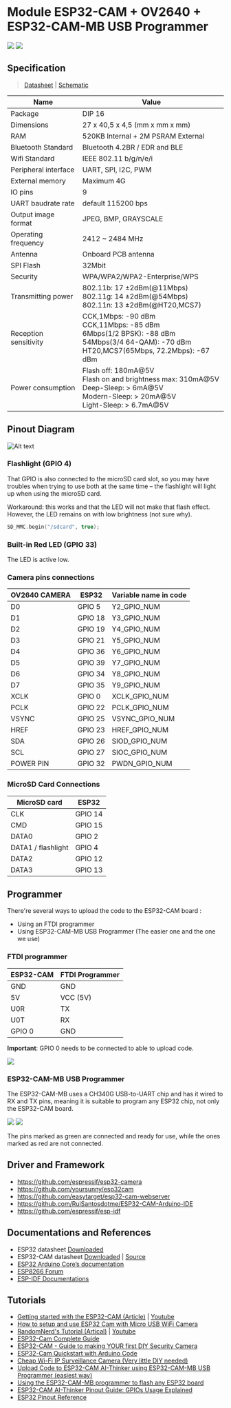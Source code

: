 # Module ESP32-CAM + OV2640 + ESP32-CAM-MB USB Programmer

<!-- |    ESP32-CAM + OV2640 + ESP32-CAM-MB     |         ESP32-CAM + OV2640         |
| :--------------------------------------: | :--------------------------------: |
| ![](./ESP32-CAM+ESP32-CAM-MB+OV2640.jpg) | ![](./ESP32-CAM-Camera-Module.jpg) | -->

![](./ESP32-CAM+ESP32-CAM-MB+OV2640.jpg) ![](./ESP32-CAM-Camera-Module.jpg)

## Specification
> [Datasheet](./ESP32-CAM_datasheet.pdf) | [Schematic](./ESP32_CAM_Schematic.pdf)

Name | Value
-|-
Package | DIP 16
Dimensions | 27 x 40,5 x 4,5 (mm x mm x mm)
RAM | 520KB Internal + 2M PSRAM External
Bluetooth Standard | Bluetooth 4.2BR / EDR and BLE
Wifi Standard | IEEE 802.11 b/g/n/e/i
Peripheral interface | UART, SPI, I2C, PWM
External memory | Maximum 4G
IO pins | 9
UART baudrate rate | default 115200 bps
Output image format | JPEG, BMP, GRAYSCALE
Operating frequency | 2412 ~ 2484 MHz
Antenna | Onboard PCB antenna
SPI Flash | 32Mbit
Security | WPA/WPA2/WPA2-Enterprise/WPS
Transmitting power | 802.11b: 17 ±2dBm(@11Mbps)<br>802.11g: 14 ±2dBm(@54Mbps)<br>802.11n: 13 ±2dBm(@HT20,MCS7)
Reception sensitivity | CCK,1Mbps: -90 dBm <br>CCK,11Mbps: -85 dBm<br>6Mbps(1/2 BPSK): -88 dBm<br>54Mbps(3/4 64-QAM): -70 dBm<br>HT20,MCS7(65Mbps, 72.2Mbps): -67 dBm
Power consumption |  Flash off: 180mA@5V<br> Flash on and brightness max: 310mA@5V<br> Deep-Sleep: > 6mA@5V<br> Modern-Sleep: > 20mA@5V<br> Light-Sleep: > 6.7mA@5V

## Pinout Diagram

![Alt text](./ESP32-CAM-Pinout.jpg)

### Flashlight (GPIO 4)

That GPIO is also connected to the microSD card slot, so you may have troubles when trying to use both at the same time – the flashlight will light up when using the microSD card.

Workaround: this works and that the LED will not make that flash effect. However, the LED remains on with low brightness (not sure why).
```cpp
SD_MMC.begin("/sdcard", true);
```

### Built-in Red LED (GPIO 33)
The LED is active low.

### Camera pins connections 

OV2640 CAMERA|ESP32|Variable name in code
-|-|-
D0|GPIO 5|Y2_GPIO_NUM
D1|GPIO 18|Y3_GPIO_NUM
D2|GPIO 19|Y4_GPIO_NUM
D3|GPIO 21|Y5_GPIO_NUM
D4|GPIO 36|Y6_GPIO_NUM
D5|GPIO 39|Y7_GPIO_NUM
D6|GPIO 34|Y8_GPIO_NUM
D7|GPIO 35|Y9_GPIO_NUM
XCLK|GPIO 0|XCLK_GPIO_NUM
PCLK|GPIO 22|PCLK_GPIO_NUM
VSYNC|GPIO 25|VSYNC_GPIO_NUM
HREF|GPIO 23|HREF_GPIO_NUM
SDA|GPIO 26|SIOD_GPIO_NUM
SCL|GPIO 27|SIOC_GPIO_NUM
POWER PIN|GPIO 32|PWDN_GPIO_NUM

### MicroSD Card Connections

MicroSD card|ESP32
-|-
CLK|GPIO 14
CMD|GPIO 15
DATA0|GPIO 2
DATA1 / flashlight|GPIO 4
DATA2|GPIO 12
DATA3|GPIO 13

## Programmer
There're several ways to upload the code to the ESP32-CAM board : 
- Using an FTDI programmer
- Using ESP32-CAM-MB USB Programmer (The easier one and the one we use)

### FTDI programmer
ESP32-CAM|FTDI Programmer
-|-
GND|GND
5V|VCC (5V)
U0R|TX
U0T|RX
GPIO 0|GND

**Important**: GPIO 0 needs to be connected to able to upload code.

![](https://i0.wp.com/randomnerdtutorials.com/wp-content/uploads/2019/12/ESP32-CAM-FTDI-programmer-5V-supply.png)

### ESP32-CAM-MB USB Programmer
The ESP32-CAM-MB uses a CH340G USB-to-UART chip and has it wired to RX and TX pins, meaning it is suitable to program any ESP32 chip, not only the ESP32-CAM board.

![](https://www.espboards.dev/img/wpCj00LXoP-600.avif) ![](https://i0.wp.com/randomnerdtutorials.com/wp-content/uploads/2021/01/ESP32-CAM-MB-Micro-USB-Programmer-CH340G-Serial-Chip-OV2640-Camera.jpg)

The pins marked as green are connected and ready for use, while the ones marked as red are not connected.
## Driver and Framework
- https://github.com/espressif/esp32-camera
- https://github.com/yoursunny/esp32cam
- https://github.com/easytarget/esp32-cam-webserver
- https://github.com/RuiSantosdotme/ESP32-CAM-Arduino-IDE
- https://github.com/espressif/esp-idf

## Documentations and References
- ESP32 datasheet [Downloaded](./esp32_datasheet_en.pdf)
- ESP32-CAM datasheet [Downloaded](./ESP32-CAM_datasheet.pdf) | [Source](https://components101.com/modules/esp32-cam-camera-module)
- [ESP32 Arduino Core’s documentation](https://docs.espressif.com/projects/arduino-esp32)
- [ESP8266 Forum](https://www.esp8266.com/)
- [ESP-IDF Documentations](https://docs.espressif.com/projects/esp-idf/en/latest/esp32/get-started/index.html)

## Tutorials
- [Getting started with the ESP32-CAM (Article)](https://dronebotworkshop.com/esp32-cam-intro/) | [Youtube](https://www.youtube.com/watch?v=visj0KE5VtY)
- [How to setup and use ESP32 Cam with Micro USB WiFi Camera](https://www.youtube.com/watch?v=RCtVxZnjPmY)
- [RandomNerd's Tutorial (Artical)](https://randomnerdtutorials.com/esp32-cam-video-streaming-web-server-camera-home-assistant/) | [Youtube](https://www.youtube.com/watch?v=36p9To2hfak)
- [ESP32-Cam Complete Guide](https://www.youtube.com/watch?v=hSr557hppwY)
- [ESP32-CAM - Guide to making YOUR first DIY Security Camera](https://www.youtube.com/watch?v=k_PJLkfqDuI&t=473s)
- [ESP32-Cam Quickstart with Arduino Code](https://www.youtube.com/watch?v=Sb08leLWOgA)
- [Cheap Wi-Fi IP Surveillance Camera (Very little DIY needed)](https://www.youtube.com/watch?v=MKiITEsOwRA)
- [Upload Code to ESP32-CAM AI-Thinker using ESP32-CAM-MB USB Programmer (easiest way)](https://randomnerdtutorials.com/upload-code-esp32-cam-mb-usb/)
- [Using the ESP32-CAM-MB programmer to flash any ESP32 board](https://www.espboards.dev/blog/flash-any-esp32-with-esp32-cam-mb/)
- [ESP32-CAM AI-Thinker Pinout Guide: GPIOs Usage Explained](https://randomnerdtutorials.com/esp32-cam-ai-thinker-pinout/)
- [ESP32 Pinout Reference](https://randomnerdtutorials.com/esp32-pinout-reference-gpios/)